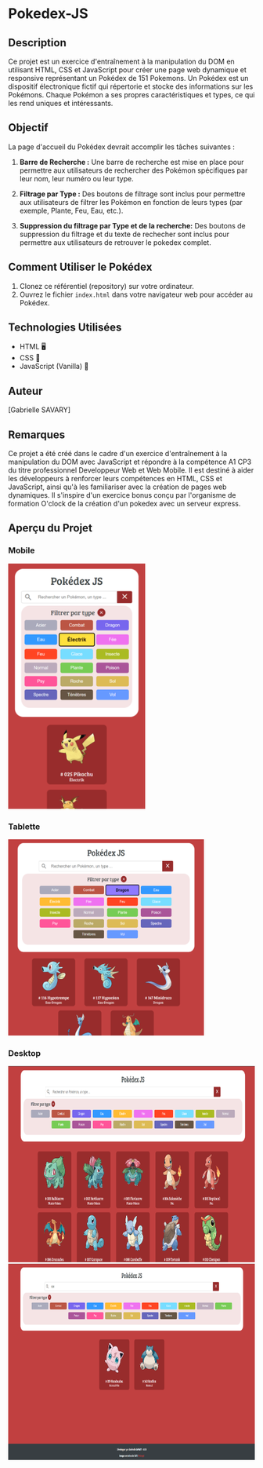 # Pokedex-JS 

## Description
Ce projet est un exercice d'entraînement à la manipulation du DOM en utilisant HTML, CSS et JavaScript pour créer une page web dynamique et responsive représentant un Pokédex de 151 Pokemons.
Un Pokédex est un dispositif électronique fictif qui répertorie et stocke des informations sur les Pokémons. Chaque Pokémon a ses propres caractéristiques et types, ce qui les rend uniques et intéressants.

## Objectif
La page d'accueil du Pokédex devrait accomplir les tâches suivantes :

1. **Barre de Recherche :** Une barre de recherche est mise en place pour permettre aux utilisateurs de rechercher des Pokémon spécifiques par leur nom, leur numéro ou leur type.

2. **Filtrage par Type :** Des boutons de filtrage sont inclus pour permettre aux utilisateurs de filtrer les Pokémon en fonction de leurs types (par exemple, Plante, Feu, Eau, etc.).
   
3. **Suppression du filtrage par Type et de la recherche:** Des boutons de suppression du filtrage et du texte de rechecher sont inclus pour permettre aux utilisateurs de retrouver le pokedex complet.


## **Comment Utiliser le Pokédex**
1. Clonez ce référentiel (repository) sur votre ordinateur.
2. Ouvrez le fichier `index.html` dans votre navigateur web pour accéder au Pokédex.

## **Technologies Utilisées**
- HTML 🖥️
- CSS 🎨
- JavaScript (Vanilla) 🧪

## **Auteur**
[Gabrielle SAVARY]

## **Remarques**
Ce projet a été créé dans le cadre d'un exercice d'entraînement à la manipulation du DOM avec JavaScript et répondre à la compétence A1 CP3 du titre professionnel Developpeur Web et Web Mobile. 
Il est destiné à aider les développeurs à renforcer leurs compétences en HTML, CSS et JavaScript, ainsi qu'à les familiariser avec la création de pages web dynamiques.
Il s'inspire d'un exercice bonus conçu par l'organisme de formation O'clock de la création d'un pokedex avec un serveur express.

## **Aperçu du Projet**
### Mobile
<img src="./assets/img/results/Electrik-mobile.png" width="280" height="500">

### Tablette
<img src="./assets/img/results/Dragon-tablet.png" width="400" height="400">

### Desktop
<img src="./assets/img/results/Pokedex-desktop.png" width="800" height="400">
<img src="./assets/img/results/Search-desktop.png" width="800" height="400">

